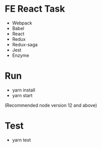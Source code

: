 # FE React Task

- Webpack
- Babel
- React
- Redux
- Redux-saga
- Jest
- Enzyme

# Run

- yarn install
- yarn start

(Recommended node version 12 and above)

# Test

- yarn test
